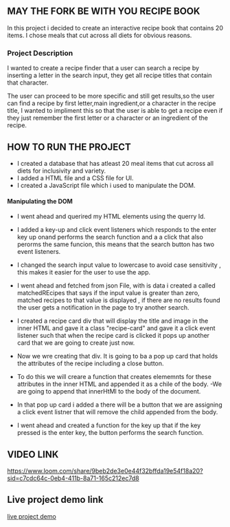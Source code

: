 ## MAY THE FORK BE WITH YOU RECIPE BOOK
In this project i decided to create an interactive recipe book that contains 20 items. I chose meals that cut across all diets for obvious reasons. 

### Project Description
I wanted to create a recipe finder that a user can search a recipe by inserting a letter in the search input, they get all recipe titles that contain that character.

The user can proceed to be more specific and still get results,so the user can find a recipe by first letter,main ingredient,or a character in the recipe title, I wanted to impliment this so that the user is able to get a recipe even if they just remember the first letter or a character or an ingredient of the recipe.

## HOW TO RUN THE PROJECT
- I created a database that has atleast 20 meal items that cut across all diets for inclusivity and variety.
- I added a HTML file and a CSS file for UI.
- I created a JavaScript file which i used to manipulate the DOM.

#### Manipulating the DOM
- I went ahead and querired my HTML elements using the querry Id.

- I added  a key-up and click event listeners which responds to the enter key up onand performs the search function and a a click that also perorms the same funcion, this means that the search button has  two event listeners.

- I changed the search input value to lowercase to avoid case sensitivity , this makes it easier for the user to use the app.

- I went ahead and fetched from json File, with is data i created a called matchedREcipes that says if the input value is greater than zero, matched recipes to that value is displayed , if there are no results found the user gets a notification in the page to try another search.

- I created a recipe card div that will display the title and image in the inner HTML and gave it a class "recipe-card" and gave it a click event listener such that when the recipe card is clicked it pops up another card that we are going to create just now.

- Now we wre creating that div. It is going to ba a pop up card that holds the attributes of the recipe including a close button.
- To do this we will creare a function that creates elememnts for these attributes in the inner HTML and appended it as a chile of the body.
-We are going to append that innerHtMl to the body of the document.

- In that pop up card i added a there will be a button that we are assigning a click event listner that will remove the child appended from the body.

- I went ahead and created a function for the key up that if the key pressed is the enter key, the button performs the search function.

## VIDEO LINK
https://www.loom.com/share/9beb2de3e0e44f32bffda19e54f18a20?sid=c7cdc64c-0eb4-411b-8a71-165c212ec7d8

## Live project demo link 
[live project demo](https://project-recipe-book.vercel.app/)

